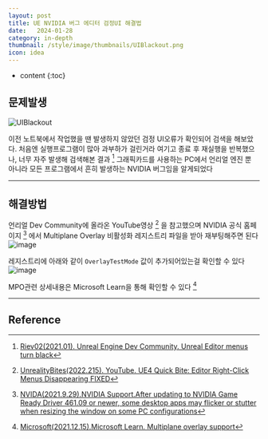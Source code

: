 ```yaml
---
layout: post
title: UE NVIDIA 버그 에디터 검정UI 해결법
date:   2024-01-28
category: in-depth
thumbnail: /style/image/thumbnails/UIBlackout.png
icon: idea
---
```


* content
{:toc}

## 문제발생

![UIBlackout](https://github.com/ssonsonya/ssonsonya.github.io/assets/116151781/3f758015-c896-4fe4-b0d8-a029950a0d1b)

이전 노트북에서 작업했을 땐 발생하지 않았던 검정 UI오류가 확인되어 검색을 해보았다.
처음엔 실행프로그램이 많아 과부하가 걸린거라 여기고 종료 후 재실행을 반복했으나,
너무 자주 발생해 검색해본 결과 [^1] 그래픽카드를 사용하는 PC에서 언리얼 엔진 뿐 아니라 모든 프로그램에서 흔히 발생하는 NVIDIA 버그임을 알게되었다

---

## 해결방법

언리얼 Dev Community에 올라온 YouTube영상 [^2] 을 참고했으며 NVIDIA 공식 홈페이지 [^3] 에서 Multiplane Overlay 비활성화 레지스트리 파일을 받아 재부팅해주면 된다
![image](https://github.com/ssonsonya/ssonsonya.github.io/assets/116151781/15c86f24-95f2-477b-a021-906d7a5b64f2)

레지스트리에 아래와 같이 `OverlayTestMode` 값이 추가되어있는걸 확인할 수 있다
![image](https://github.com/ssonsonya/ssonsonya.github.io/assets/116151781/f912f230-8ae6-4964-8754-4efe8a0e74e5)

MPO관련 상세내용은 Microsoft Learn을 통해 확인할 수 있다 [^4]

---



## Reference
[^1]: [Riev02(2021.01). Unreal Engine Dev Community. Unreal Editor menus turn black](https://forums.unrealengine.com/t/unreal-editor-menus-turn-black/477576/37)
[^2]: [UnrealityBites(2022.215). YouTube. UE4 Quick Bite: Editor Right-Click Menus Disappearing FIXED](https://www.youtube.com/watch?v=TouW23qBNmk&t=46s)
[^3]: [NVIDA(2021.9.29).NVIDIA Support.After updating to NVIDIA Game Ready Driver 461.09 or newer, some desktop apps may flicker or stutter when resizing the window on some PC configurations](https://nvidia.custhelp.com/app/answers/detail/a_id/5157)
[^4]: [Microsoft(2021.12.15).Microsoft Learn. Multiplane overlay support](https://learn.microsoft.com/ko-kr/windows-hardware/drivers/display/multiplane-overlay-hardware-requirements)
